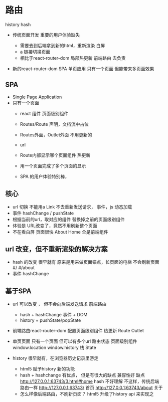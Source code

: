 # 路由

history
hash 

- 传统页面开发
    重要的用户体验缺失
    - 需要去到后端拿到新的html，重新渲染
        白屏
    - a 链接切换页面
    - 相比于react-router-dom 局部热更新
    前端路由 去负责 

- 新的react-router-dom SPA 单页应用
    只有一个页面 但能带来多页面效果

## SPA
- Single Page Application
- 只有一个页面
    - react 组件
        页面级别组件
    - Routes/Route 声明，文档流中占位
    - Routes外面，Outlet外面 不用更新的
    - url
    - Route内部显示哪个页面组件
        热更新

    - 用一个页面完成了多个页面的显示
    - SPA 的用户体验特别棒，

## 核心
- url 切换
    不能用a
    Link
    不去重新发送请求，
    事件，js 动态加载
- 事件 hashChange / pushState
- 根据当前的url，取对应的组件
    替换掉之前的页面级别组件
- 体验是
    URL改变了，竟然不用刷新整个页面 
- 不在看白屏
    页面很快 
    About
    Home 全是前端组件

## url 改变，但不重新渲染的解决方案
- hash 的改变 很早就有
    原来是用来做页面锚点，长页面的电梯
    不会刷新页面
    #/
    #/about
- 事件 
    hashChange

## 基于SPA
- url 可以改变 ， 但不会向后端发送请求 前端路由
    - hash + hashChange 事件 + DOM
    - history + pushState/popState
- 前端路由react-router-dom 配置页面级别组件
    热更新 Route
    Outlet
- 单页页面
    只有一个页面 但可以有多个url 路由状态
    页面级别组件
    window.location window.history
    栈
    State

- history
    很早就有，在浏览器历史记录里游走
    - html5 赋予history 新的功能
    - hash + hashchange 有优点， 但是有很大的缺点
        兼容性好
        缺点 http://127.0.0.1:63743/3.html#home
        hash 不好理解
        不这样，传统后端路由一样
        http://127.0.0.1:63743/ 首页
        http://127.0.0.1:63743/about 关于
    - 怎么样像后端路由，不刷新页面？
    html5 升级了history api 来实现之